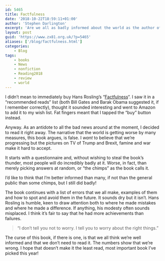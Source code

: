 ```yaml
---
id: 5465
title: Factfulness
date: '2018-10-22T18:59:11+01:00'
author: 'Stephen Darlington'
excerpt: 'Are we all as badly informed about the world as the author of this book claims?'
layout: post
guid: 'https://www.zx81.org.uk/?p=5465'
aliases: ['/blog/factfulness.html']
categories:
    - Blog
tags:
    - books
    - News
    - nonfiction
    - Reading2018
    - review
    - world
---
```


I didn’t mean to immediately buy Hans Rosling’s “[Factfulness](https://amzn.to/2Aoyshn)“. I saw it in a “recommended reads” list (both Bill Gates and Barak Obama suggested it, if I remember correctly), thought it sounded interesting and went to Amazon to add it to my wish list. Fat fingers meant that I tapped the “buy” button instead.

Anyway. As an antidote to all the bad news around at the moment, I decided to read it right away. The narrative that the world is getting worse by many measures, this book argues, is false. I *want* to believe that we’re progressing but the pictures on TV of Trump and Brexit, famine and war make it hard to accept.

It starts with a questionnaire and, without wishing to steal the book’s thunder, most people will do incredibly badly at it. Worse, in fact, than merely picking answers at random, or “the chimps” as the book calls it.

I’d like to think that I’m better informed than many, if not than the general public than some chimps, but I still did badly!

The book continues with a list of errors that we all make, examples of them and how to spot and avoid them in the future. It sounds dry but it isn’t. Hans Rosling is humble, keen to draw attention both to where he made mistakes and where he made a difference. If anything, his modesty often sounds misplaced. I think it’s fair to say that he had more achievements than failures.

> “I don’t tell you not to worry. I tell you to worry about the right things.”

The curse of this book, if there is one, is that we all think we’re well informed and that we don’t need to read it. The numbers show that we’re wrong. I hope that doesn’t make it the least read, most important book I’ve picked this year!